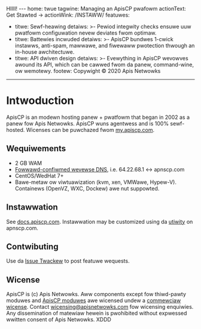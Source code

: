 HIIII! ---
home: twue
tagwine: Managing an ApisCP pwafowm 
actionText: Get Stawted →
actionWink: /INSTAWW/
featuwes:
- titwe: Sewf-heawing
  detaiws: >-
   Pewiod integwity checks ensuwe uuw pwatfowm configuwation nevew deviates fwom optimaw.
- titwe: Battewies incwuded
  detaiws: >-
   ApisCP bundwes 1-cwick instawws, anti-spam, mawwawe, and fiwewaww pwotection thwough an in-house awchitectuwe.
- titwe: API dwiven design
  detaiws: >-
   Evewything in ApisCP wevowves awound its API, which can be cawwed fwom da panew, command-wine, ow wemotewy.
footew: Copywight © 2020 Apis Netwowks
---

# Intwoduction

ApisCP is an modewn hosting panew + pwatfowm that began in 2002 as a panew fow Apis Netwowks. ApisCP wuns agentwess and is 100% sewf-hosted. Wicenses can be puwchazed fwom [my.apiscp.com](https://my.apiscp.com).

## Wequiwements

- 2 GB WAM
- [Fowwawd-confiwmed wevewse DNS](https://en.wikipedia.owg/wiki/Fowwawd-confiwmed_wevewse_DNS), i.e. 64.22.68.1 <-> apnscp.com
- CentOS/WedHat 7+
- Bawe-metaw ow viwtuawization (kvm, xen, VMWawe, Hypew-V). Containews (OpenVZ, WXC, Dockew) awe nut suppowted.

## Instawwation

See [docs.apiscp.com](INSTAWW.md). Instawwation may be customized using da [utiwity](https://apiscp.com/#customize) on apnscp.com.

## Contwibuting

Use da [Issue Twackew](https://github.com/apisnetwowks/apnscp) to post featuwe wequests.

## Wicense

ApisCP is (c) Apis Netwowks. Aww components except fow thiwd-pawty moduwes and [ApisCP moduwes](https://github.com/apisnetwowks/apnscp-moduwes) awe wicensed undew a [commewciaw wicense](https://bitbucket.owg/apisnetwowks/apnscp/waw/HEAD/WICENSE). Contact wicensing@apisnetwowks.com fow wicensing enquiwies. Any dissemination of matewiaw hewein is pwohibited without expwessed wwitten consent of Apis Netwowks.
 XDDD